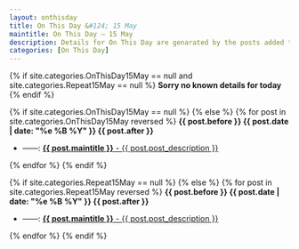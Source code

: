```yaml
---
layout: onthisday
title: On This Day &#124; 15 May
maintitle: On This Day — 15 May
description: Details for On This Day are genarated by the posts added to the website so the content is subject to changes/updates over time.
categories: [On This Day]
---
```


{% if site.categories.OnThisDay15May == null and site.categories.Repeat15May == null %}
<strong>Sorry no known details for today</strong>
{% endif %}

{% if site.categories.OnThisDay15May == null %}
{% else %}
{% for post in site.categories.OnThisDay15May reversed %}
<strong>{{ post.before }} {{ post.date | date: "%e %B %Y" }} {{ post.after }}</strong>
<ul>
<li> ——: <a href="{{ post.url }}"><strong>{{ post.maintitle }}</strong> - {{ post.post_description }}</a></li>
</ul>
{% endfor %}
{% endif %}

{% if site.categories.Repeat15May == null %}
{% else %}
{% for post in site.categories.Repeat15May reversed %}
<strong>{{ post.before }} {{ post.date | date: "%e %B %Y" }} {{ post.after }}</strong>
<ul>
<li> ——: <a href="{{ post.url }}"><strong>{{ post.maintitle }}</strong> - {{ post.post_description }}</a></li>
</ul>
{% endfor %}
{% endif %}
